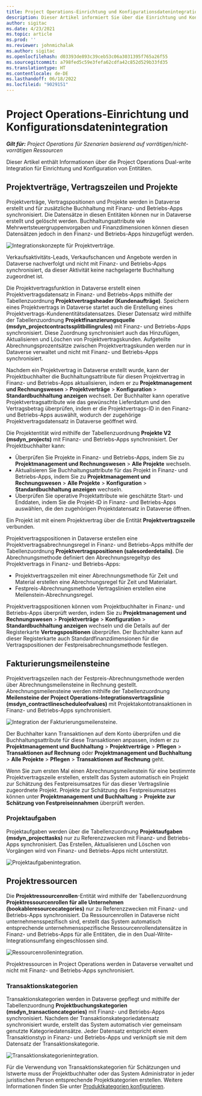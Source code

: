 ```yaml
---
title: Project Operations-Einrichtung und Konfigurationsdatenintegration
description: Dieser Artikel informiert Sie über die Einrichtung und Konfiguration von Dual-write Zuordnungen in Project Operations.
author: sigitac
ms.date: 4/23/2021
ms.topic: article
ms.prod: ''
ms.reviewer: johnmichalak
ms.author: sigitac
ms.openlocfilehash: d03393de893c39ceb53c06a3031395f765a26f55
ms.sourcegitcommit: a798fed5c59e3fefa62cdfa42c852d529b33fd35
ms.translationtype: HT
ms.contentlocale: de-DE
ms.lasthandoff: 06/18/2022
ms.locfileid: "9029151"
---
```

# <a name="project-operations-setup-and-configuration-data-integration"></a>Project Operations-Einrichtung und Konfigurationsdatenintegration

_**Gilt für:** Project Operations für Szenarien basierend auf vorrätigen/nicht-vorrätigen Ressourcen_

Dieser Artikel enthält Informationen über die Project Operations Dual-write Integration für Einrichtung und Konfiguration von Entitäten.

## <a name="project-contracts-contract-lines-and-projects"></a>Projektverträge, Vertragszeilen und Projekte

Projektverträge, Vertragspositionen und Projekte werden in Dataverse erstellt und für zusätzliche Buchhaltung mit Finanz- und Betriebs-Apps synchronisiert. Die Datensätze in diesen Entitäten können nur in Dataverse erstellt und gelöscht werden. Buchhaltungsattribute wie Mehrwertsteuergruppenvorgaben und Finanzdimensionen können diesen Datensätzen jedoch in den Finanz- und Betriebs-Apps hinzugefügt werden.

  ![Integrationskonzepte für Projektverträge.](./media/1ProjectContract.jpg)

Verkaufsaktivitäts-Leads, Verkaufschancen und Angebote werden in Dataverse nachverfolgt und nicht mit Finanz- und Betriebs-Apps synchronisiert, da dieser Aktivität keine nachgelagerte Buchhaltung zugeordnet ist.

Die Projektvertragsfunktion in Dataverse erstellt einen Projektvertragsdatensatz in Finanz- und Betriebs-Apps mithilfe der Tabellenzuordnung **Projektvertragsheader (Kundenaufträge)**. Speichern eines Projektvertrags in Dataverse startet auch die Erstellung eines Projektvertrags-Kundenentitätsdatensatzes. Dieser Datensatz wird mithilfe der Tabellenzuordnung **Projektfinanzierungsquelle (msdyn\_projectcontractssplitbillingrules)** mit Finanz- und Betriebs-Apps synchronisiert. Diese Zuordnung synchronisiert auch das Hinzufügen, Aktualisieren und Löschen von Projektvertragskunden. Aufgeteilte Abrechnungsprozentsätze zwischen Projektvertragskunden werden nur in Dataverse verwaltet und nicht mit Finanz- und Betriebs-Apps synchronisiert.

Nachdem ein Projektvertrag in Dataverse erstellt wurde, kann der Projektbuchhalter die Buchhaltungsattribute für diesen Projektvertrag in Finanz- und Betriebs-Apps aktualisieren, indem er zu **Projektmanagement und Rechnungswesen** > **Projektverträge** > **Konfiguration** > **Standardbuchhaltung anzeigen** wechselt. Der Buchhalter kann operative Projektvertragsattribute wie das gewünschte Lieferdatum und den Vertragsbetrag überprüfen, indem er die Projektvertrags-ID in den Finanz- und Betriebs-Apps auswählt, wodurch der zugehörige Projektvertragsdatensatz in Dataverse geöffnet wird.

Die Projektentität wird mithilfe der Tabellenzuordnung **Projekte V2 (msdyn\_projects)** mit Finanz- und Betriebs-Apps synchronisiert. Der Projektbuchhalter kann:

  - Überprüfen Sie Projekte in Finanz- und Betriebs-Apps, indem Sie zu **Projektmanagement und Rechnungswesen** > **Alle Projekte** wechseln. 
  - Aktualisieren Sie Buchhaltungsattribute für das Projekt in Finanz- und Betriebs-Apps, indem Sie zu **Projektmanagement und Rechnungswesen** > **Alle Projekte** > **Konfiguration** > **Standardbuchhaltung anzeigen** wechseln.  
  - Überprüfen Sie operative Projektattribute wie geschätzte Start- und Enddaten, indem Sie die Projekt-ID in Finanz- und Betriebs-Apps auswählen, die den zugehörigen Projektdatensatz in Dataverse öffnen.

Ein Projekt ist mit einem Projektvertrag über die Entität **Projektvertragszeile** verbunden.

Projektvertragspositionen in Dataverse erstellen eine Projektvertragsabrechnungsregel in Finanz- und Betriebs-Apps mithilfe der Tabellenzuordnung **Projektvertragspositionen (salesorderdetails)**. Die Abrechnungsmethode definiert den Abrechnungsregeltyp des Projektvertrags in Finanz- und Betriebs-Apps:

  - Projektvertragszeilen mit einer Abrechnungsmethode für Zeit und Material erstellen eine Abrechnungsregel für Zeit und Materialart.
  - Festpreis-Abrechnungsmethode Vertragslinien erstellen eine Meilenstein-Abrechnungsregel.

Projektvertragspositionen können vom Projektbuchhalter in Finanz- und Betriebs-Apps überprüft werden, indem Sie zu **Projektmanagement und Rechnungswesen** > **Projektverträge** > **Konfiguration** > **Standardbuchhaltung anzeigen** wechseln und die Details auf der Registerkarte **Vertragspositionen** überprüfen. Der Buchhalter kann auf dieser Registerkarte auch Standardfinanzdimensionen für die Vertragspositionen der Festpreisabrechnungsmethode festlegen.

## <a name="billing-milestones"></a>Fakturierungsmeilensteine

Projektvertragszeilen nach der Festpreis-Abrechnungsmethode werden über Abrechnungsmeilensteine in Rechnung gestellt. Abrechnungsmeilensteine werden mithilfe der Tabellenzuordnung **Meilensteine der Project Operations-Integrationsvertragslinie (msdyn\_contractlinescheduleofvalues)** mit Projektakontotransaktionen in Finanz- und Betriebs-Apps synchronisiert.

  ![Integration der Fakturierungsmeilensteine.](./media/2Milestones.jpg)

Der Buchhalter kann Transaktionen auf dem Konto überprüfen und die Buchhaltungsattribute für diese Transaktionen anpassen, indem er zu **Projektmanagement und Buchhaltung** > **Projektverträge** > **Pflegen** > **Transaktionen auf Rechnung** oder **Projektmanagement und Buchhaltung** > **Alle Projekte** > **Pflegen** > **Transaktionen auf Rechnung** geht.

Wenn Sie zum ersten Mal einen Abrechnungsmeilenstein für eine bestimmte Projektvertragszeile erstellen, erstellt das System automatisch ein Projekt zur Schätzung des Festpreisumsatzes für das dieser Vertragslinie zugeordnete Projekt. Projekte zur Schätzung des Festpreisumsatzes können unter **Projektmanagement und Buchhaltung** > **Projekte zur Schätzung von Festpreiseinnahmen** überprüft werden.

### <a name="project-tasks"></a>Projektaufgaben

Projektaufgaben werden über die Tabellenzuordnung **Projektaufgaben (msdyn\_projecttasks)** nur zu Referenzzwecken mit Finanz- und Betriebs-Apps synchronisiert. Das Erstellen, Aktualisieren und Löschen von Vorgängen wird von Finanz- und Betriebs-Apps nicht unterstützt.

  ![Projektaufgabenintegration.](./media/3Tasks.jpg)

## <a name="project-resources"></a>Projektressourcen

Die **Projektressourcenrollen**-Entität wird mithilfe der Tabellenzuordnung **Projektressourcenrollen für alle Unternehmen (bookableresourcecategories)** nur zu Referenzzwecken mit Finanz- und Betriebs-Apps synchronisiert. Da Ressourcenrollen in Dataverse nicht unternehmensspezifisch sind, erstellt das System automatisch entsprechende unternehmensspezifische Ressourcenrollendatensätze in Finanz- und Betriebs-Apps für alle Entitäten, die in den Dual-Write-Integrationsumfang eingeschlossen sind.

![Ressourcenrollenintegration.](./media/5Resources.jpg)

Projektressourcen in Project Operations werden in Dataverse verwaltet und nicht mit Finanz- und Betriebs-Apps synchronisiert.

### <a name="transaction-categories"></a>Transaktionskategorien

Transaktionskategorien werden in Dataverse gepflegt und mithilfe der Tabellenzuordnung **Projektbuchungskategorien (msdyn\_transactioncategories)** mit Finanz- und Betriebs-Apps synchronisiert. Nachdem der Transaktionskategoriedatensatz synchronisiert wurde, erstellt das System automatisch vier gemeinsam genutzte Kategoriedatensätze. Jeder Datensatz entspricht einem Transaktionstyp in Finanz- und Betriebs-Apps und verknüpft sie mit dem Datensatz der Transaktionskategorie.

![Transaktionskategorienintegration.](./media/4TransactionCategories.jpg)

Für die Verwendung von Transaktionskategorien für Schätzungen und Istwerte muss der Projektbuchhalter oder das System Administrator in jeder juristischen Person entsprechende Projektkategorien erstellen. Weitere Informationen finden Sie unter [Produktkategorien konfigurieren](../project-accounting/configure-project-categories.md).
